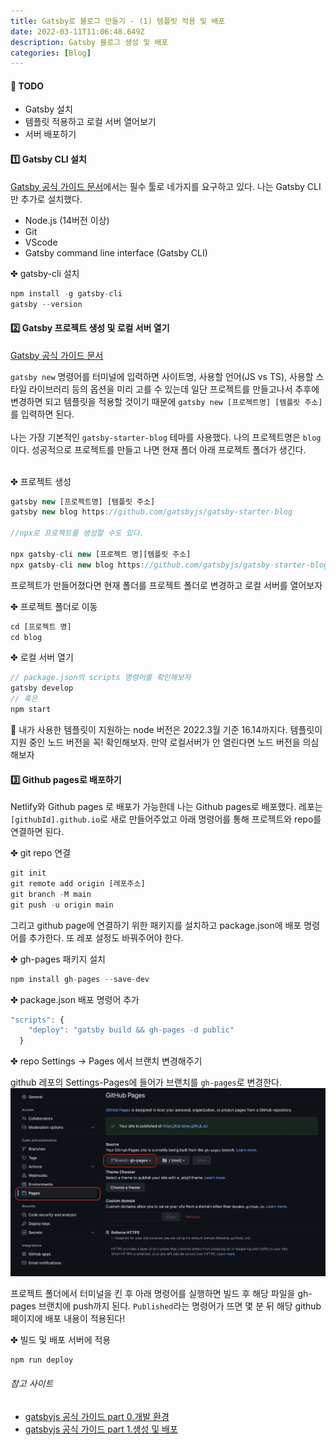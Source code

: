 ```yaml
---
title: Gatsby로 블로그 만들기 - (1) 템플릿 적용 및 배포
date: 2022-03-11T11:06:48.649Z
description: Gatsby 블로그 생성 및 배포
categories: [Blog]
---
```


#### 🚩 TODO

- Gatsby 설치
- 템플릿 적용하고 로컬 서버 열어보기
- 서버 배포하기

#### 1️⃣ Gatsby CLI 설치

<a target='_blank' href="https://www.gatsbyjs.com/docs/tutorial/part-0/">Gatsby 공식 가이드 문서</a>에서는 필수 툴로 네가지를 요구하고 있다. 나는 Gatsby CLI만 추가로 설치했다.

- Node.js (14버전 이상)
- Git
- VScode
- Gatsby command line interface (Gatsby CLI)

✤ gatsby-cli 설치

```js
npm install -g gatsby-cli
gatsby --version
```

#### 2️⃣ Gatsby 프로젝트 생성 및 로컬 서버 열기

<a href="[http://](https://www.gatsbyjs.com/docs/tutorial/part-1/#create-a-gatsby-site)" target="_blank" rel="noopener noreferrer">Gatsby 공식 가이드 문서</a>

`gatsby new` 명령어를 터미널에 입력하면 사이트명, 사용할 언어(JS vs TS), 사용할 스타일 라이브러리 등의 옵션을 미리 고를 수 있는데 일단 프로젝트를 만들고나서 추후에 변경하면 되고 템플릿을 적용할 것이기 때문에 `gatsby new [프로젝트명] [템플릿 주소]`를 입력하면 된다.<br><br>나는 가장 기본적인 `gatsby-starter-blog` 테마를 사용했다. 나의 프로젝트명은 `blog`이다. 성공적으로 프로젝트를 만들고 나면 현재 폴더 아래 프로젝트 폴더가 생긴다. <br><br>

✤ 프로젝트 생성

```js
gatsby new [프로젝트명] [템플릿 주소]
gatsby new blog https://github.com/gatsbyjs/gatsby-starter-blog

//npx로 프로젝트를 생성할 수도 있다.

npx gatsby-cli new [프로젝트 명][템플릿 주소]
npx gatsby-cli new blog https://github.com/gatsbyjs/gatsby-starter-blog

```

프로젝트가 만들어졌다면 현재 폴더를 프로젝트 폴더로 변경하고 로컬 서버를 열어보자 <br>

✤ 프로젝트 폴더로 이동

```jsx
cd [프로젝트 명]
cd blog
```

✤ 로컬 서버 열기

```jsx
// package.json의 scripts 명령어를 확인해보자
gatsby develop
// 혹은
npm start
```

📌 내가 사용한 템플릿이 지원하는 node 버전은 2022.3월 기준 16.14까지다. 템플릿이 지원 중인 노드 버전을 꼭! 확인해보자. 만약 로컬서버가 안 열린다면 노드 버전을 의심해보자

#### 3️⃣ Github pages로 배포하기

Netlify와 Github pages 로 배포가 가능한데 나는 Github pages로 배포했다. 레포는 `[githubId].github.io`로 새로 만들어주었고 아래 명령어를 통해 프로젝트와 repo를 연결하면 된다.

✤ git repo 연결

```jsx
git init
git remote add origin [레포주소]
git branch -M main
git push -u origin main
```

그리고 github page에 연결하기 위한 패키지를 설치하고 package.json에 배포 명령어를 추가한다. 또 레포 설정도 바꿔주어야 한다.

✤ gh-pages 패키지 설치

```jsx
npm install gh-pages --save-dev

```

✤ package.json 배포 명령어 추가

```jsx
"scripts": {
    "deploy": "gatsby build && gh-pages -d public"
  }
```

✤ repo Settings → Pages 에서 브랜치 변경해주기

github 레포의 Settings-Pages에 들어가 브랜치를 `gh-pages`로 변경한다.
<img src="./git-settings.png" alt="repo Settings-Pages 에서 브랜치 변경해주기"/>

프로젝트 폴더에서 터미널을 킨 후 아래 명령어를 실행하면 빌드 후 해당 파일을 gh-pages 브랜치에 push까지 된다. `Published`라는 명령어가 뜨면 몇 분 뒤 해당 github 페이지에 배포 내용이 적용된다!

✤ 빌드 및 배포 서버에 적용

```jsx
npm run deploy

```

###### 참고 사이트

- <a href="https://www.gatsbyjs.com/docs/tutorial/part-0/" target="_blank" rel="noopener noreferrer">gatsbyjs 공식 가이드 part 0.개발 환경</a>
- <a href="https://www.gatsbyjs.com/docs/tutorial/part-1/#create-a-gatsby-site" target="_blank" rel="noopener noreferrer">gatsbyjs 공식 가이드 part 1.생성 및 배포</a>
